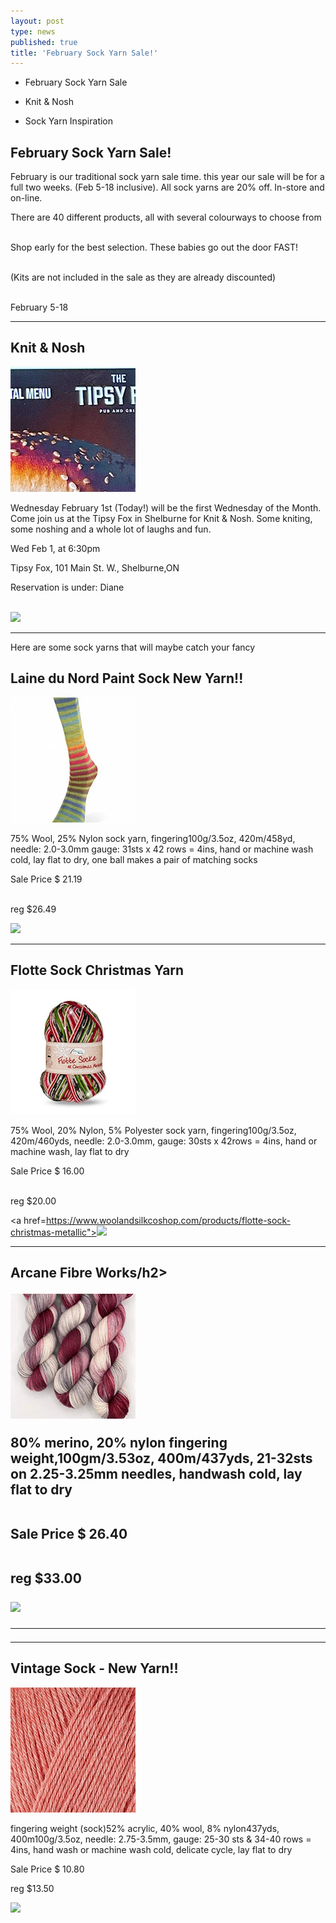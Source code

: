 ```yaml
---
layout: post
type: news
published: true
title: 'February Sock Yarn Sale!'
---
```


- February Sock Yarn Sale

- Knit & Nosh

- Sock Yarn Inspiration

<h2>February Sock Yarn Sale!</h2>
<p>February is our traditional sock yarn sale time. this year our sale will be for a full two weeks. (Feb 5-18 inclusive). All sock yarns are 20% off. In-store and on-line.

There are 40 different products, all with several colourways to choose from<br /><br />

Shop early for the best selection. These babies go out the door FAST!<br /><br />

(Kits are not included in the sale as they are already discounted)<br /><br />

February 5-18</p>
<hr />

<h2>Knit & Nosh</h2>
<p><a href="https://tipsyfoxpub.com/menuqr/"><img src="/img/tipsyfox.jpg"></a><br />

Wednesday February 1st (Today!) will be the first Wednesday of the Month. Come join us at the Tipsy Fox in Shelburne for Knit & Nosh. Some kniting, some noshing and a whole lot of laughs and fun.

Wed Feb 1, at 6:30pm

Tipsy Fox, 101 Main St. W., Shelburne,ON

Reservation is under: Diane

<br />
 <a href="https://tipsyfoxpub.com/menuqr/"><img src="/img/btn_tipsy_val.png"></a></p>

<hr />
<h2Sock Yarn Inspiration</h2>
<p>Here are some sock yarns that will maybe catch your fancy</p>

<h2> Laine du Nord Paint Sock New Yarn!!</h2>
<p><a href="https://www.woolandsilkcoshop.com/products/laines-du-nord-paint-sock"><img src="/img/laine.jpg"></a> <br />

75% Wool, 25% Nylon sock yarn, fingering100g/3.5oz, 420m/458yd, needle: 2.0-3.0mm gauge: 31sts x 42 rows = 4ins, hand or machine wash cold, lay flat to dry, one ball makes a pair of matching socks

Sale Price $ 21.19<br /><br />

reg $26.49<br />

<a href="https://www.woolandsilkcoshop.com/products/wool-addicts-footprints"><img src="/img/btn_laine.png"></a></p>

<hr />
<h2> Flotte Sock Christmas Yarn</h2>
<p><a href="https://www.woolandsilkcoshop.com/products/flotte-sock-christmas-metallic"><img src="/img/flotte.jpg"></a> <br />

75% Wool, 20% Nylon, 5% Polyester sock yarn, fingering100g/3.5oz, 420m/460yds, needle: 2.0-3.0mm, gauge: 30sts x 42rows = 4ins, hand or machine wash, lay flat to dry

Sale Price $ 16.00<br /><br />

reg $20.00<br />

<a href=https://www.woolandsilkcoshop.com/products/flotte-sock-christmas-metallic"><img src="/img/btn_flotte.png"></a></p>

<hr />
<h2> Arcane Fibre Works/h2>
<p><a href="https://www.woolandsilkcoshop.com/products/80-20-merino-nylon-fingering"><img src="/img/arcane_new.jpg"></a> <br />

80% merino, 20% nylon fingering weight,100gm/3.53oz, 400m/437yds, 21-32sts on 2.25-3.25mm needles, handwash cold, lay flat to dry<br /><br />

Sale Price $ 26.40<br /><br />

reg $33.00<br />

<a href="https://www.woolandsilkcoshop.com/products/80-20-merino-nylon-fingering"><img src="/img/btn_arcane.png"></a></p>

<hr />     
    <hr />
<h2>Vintage Sock - New Yarn!!</h2>
<p><a href="https://www.woolandsilkcoshop.com/products/vintage-sock"><img src="/img/vintage_sock.jpg"></a> <br />

fingering weight (sock)52% acrylic, 40% wool, 8% nylon437yds, 400m100g/3.5oz, needle: 2.75-3.5mm, gauge: 25-30 sts & 34-40 rows = 4ins, hand wash or machine wash cold, delicate cycle, lay flat to dry

Sale Price $ 10.80

reg $13.50<br />

<a href="https://www.woolandsilkcoshop.com/products/vintage-sock"><img src="/img/btn_vintage_sock.png"></a></p>
                                                                                                            
